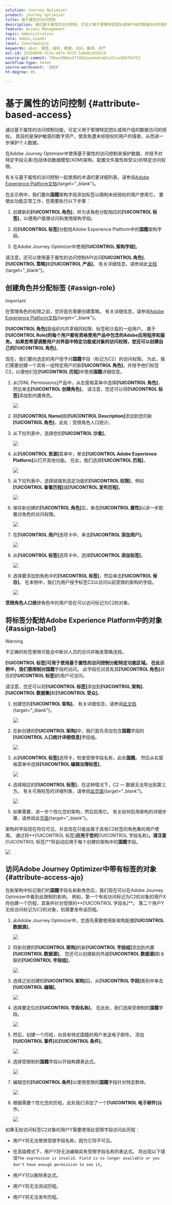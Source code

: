 ```yaml
---
solution: Journey Optimizer
product: journey optimizer
title: 基于属性的访问控制
description: 通过基于属性的访问控制，可定义用于管理特定团队或用户组的数据访问的授权。
feature: Access Management
topic: Administration
role: Admin,Leader
level: Intermediate
keywords: abac，属性，授权，数据，访问，敏感，资产
exl-id: 162b0848-313a-447e-9237-5a6dbc8102c6
source-git-commit: 79bea396ba1ff482aaa4edcab1a31ca3847b3f52
workflow-type: tm+mt
source-wordcount: '1025'
ht-degree: 0%

---
```


# 基于属性的访问控制 {#attribute-based-access}

通过基于属性的访问控制功能，可定义用于管理特定团队或用户组的数据访问的授权。 其目的是保护敏感的数字资产，使其免遭未经授权的用户的侵害，从而进一步保护个人数据。

在Adobe Journey Optimizer中使用基于属性的访问控制来保护数据，并授予对特定字段元素(包括体验数据模型(XDM)架构、配置文件属性和受众)的特定访问权限。

有关与基于属性的访问控制一起使用的术语的更详细列表，请参阅[Adobe Experience Platform文档](https://experienceleague.adobe.com/docs/experience-platform/access-control/abac/overview.html?lang=zh-Hans){target="_blank"}。

在此示例中，我们要向&#x200B;**国籍**&#x200B;架构字段添加标签以限制未经授权的用户使用它。 要使此功能正常工作，您需要执行以下步骤：

1. 创建新的&#x200B;**[!UICONTROL 角色]**，并为该角色分配相应的&#x200B;**[!UICONTROL 标签]**，以便用户能够访问和使用架构字段。

1. 将&#x200B;**[!UICONTROL 标签]**&#x200B;分配给Adobe Experience Platform中的&#x200B;**国籍**&#x200B;架构字段。

1. 在Adobe Journey Optimizer中使用&#x200B;**[!UICONTROL 架构字段]**。

请注意，还可以使用基于属性的访问控制API访问&#x200B;**[!UICONTROL 角色]**、**[!UICONTROL 策略]**&#x200B;和&#x200B;**[!UICONTROL 产品]**。 有关详细信息，请参阅此[文档](https://experienceleague.adobe.com/docs/experience-platform/access-control/abac/abac-api/overview.html){target="_blank"}。

## 创建角色并分配标签 {#assign-role}

>[!IMPORTANT]
>
>在管理角色的权限之前，您将首先需要创建策略。 有关详细信息，请参阅[Adobe Experience Platform文档](https://experienceleague.adobe.com/docs/experience-platform/access-control/abac/permissions-ui/policies.html){target="_blank"}。

**[!UICONTROL 角色]**&#x200B;是组织内共享相同权限、标签和沙盒的一组用户。 属于&#x200B;**[!UICONTROL Role]**的每个用户都有资格使用产品中包含的Adobe应用程序和服务。
如果您希望调整用户对界面中特定功能或对象的访问权限，您还可以创建自己的**[!UICONTROL 角色]**。

现在，我们要向选定的用户授予对&#x200B;**国籍**&#x200B;字段（标记为C2）的访问权限。 为此，我们需要创建一个具有一组特定用户的新&#x200B;**[!UICONTROL 角色]**，并授予他们标签C2，以便他们在&#x200B;**[!UICONTROL 历程]**&#x200B;中使用&#x200B;**国籍**&#x200B;详细信息。

1. 从[!DNL Permissions]产品中，从左窗格菜单中选择&#x200B;**[!UICONTROL 角色]**，然后单击&#x200B;**[!UICONTROL 创建角色]**。 请注意，您还可以将&#x200B;**[!UICONTROL 标签]**&#x200B;添加到内置角色。

   ![](assets/role_1.png)

1. 将&#x200B;**[!UICONTROL Name]**&#x200B;和&#x200B;**[!UICONTROL Description]**&#x200B;添加到您的新&#x200B;**[!UICONTROL 角色]**，此处：受限角色人口统计。

1. 从下拉列表中，选择您的&#x200B;**[!UICONTROL 沙盒]**。

   ![](assets/role_2.png)

1. 从&#x200B;**[!UICONTROL 资源]**&#x200B;菜单中，单击&#x200B;**[!UICONTROL Adobe Experience Platform]**&#x200B;以打开其他功能。 在此，我们选择&#x200B;**[!UICONTROL 历程]**。

   ![](assets/role_3.png)

1. 从下拉列表中，选择链接到选定功能的&#x200B;**[!UICONTROL 权限]**，例如&#x200B;**[!UICONTROL 查看历程]**&#x200B;或&#x200B;**[!UICONTROL 发布历程]**。

   ![](assets/role_6.png)

1. 保存新创建的&#x200B;**[!UICONTROL 角色]**&#x200B;后，单击&#x200B;**[!UICONTROL 属性]**&#x200B;以进一步配置对角色的访问权限。

   ![](assets/role_7.png)

1. 在&#x200B;**[!UICONTROL 用户]**&#x200B;选项卡中，单击&#x200B;**[!UICONTROL 添加用户]**。

   ![](assets/role_8.png)

1. 从&#x200B;**[!UICONTROL 标签]**&#x200B;选项卡中，选择&#x200B;**[!UICONTROL 添加标签]**。

   ![](assets/role_9.png)

1. 选择要添加到角色中的&#x200B;**[!UICONTROL 标签]**，然后单击&#x200B;**[!UICONTROL 保存]**。 在本例中，我们为用户授予标签C2以访问以前受限的架构的字段。

   ![](assets/role_4.png)

**受限角色人口统计**&#x200B;角色中的用户现在可以访问标记为C2的对象。

## 将标签分配给Adobe Experience Platform中的对象 {#assign-label}

>[!WARNING]
>
>不正确的标签使用可能会中断对人员的访问并触发策略违规。

**[!UICONTROL 标签]**可用于使用基于属性的访问控制分配特定功能区域。
在此示例中，我们要限制对**国籍**&#x200B;字段的访问。 此字段仅对具有其&#x200B;**[!UICONTROL 角色]**&#x200B;对应的&#x200B;**[!UICONTROL 标签]**&#x200B;的用户可访问。

请注意，您还可以将&#x200B;**[!UICONTROL 标签]**&#x200B;添加到&#x200B;**[!UICONTROL 架构]**、**[!UICONTROL 数据集]**&#x200B;和&#x200B;**[!UICONTROL 受众]**。

1. 创建您的&#x200B;**[!UICONTROL 架构]**。 有关详细信息，请参阅[此文档](https://experienceleague.adobe.com/docs/experience-platform/xdm/schema/composition.html){target="_blank"}。

   ![](assets/label_1.png)

1. 在新创建的&#x200B;**[!UICONTROL 架构]**&#x200B;中，我们首先添加包含&#x200B;**国籍**&#x200B;字段的&#x200B;**[!UICONTROL 人口统计详细信息]**&#x200B;字段组。

   ![](assets/label_2.png)

1. 从&#x200B;**[!UICONTROL 标签]**&#x200B;选项卡，检查受限字段名称，此处&#x200B;**国籍**。 然后从右窗格菜单中选择&#x200B;**[!UICONTROL 编辑治理标签]**。

   ![](assets/label_3.png)

1. 选择相应的&#x200B;**[!UICONTROL 标签]**，在这种情况下，C2 — 数据无法导出到第三方。 有关可用标签的详细列表，请参阅[此页面](https://experienceleague.adobe.com/docs/experience-platform/data-governance/labels/reference.html#contract-labels){target="_blank"}。

   ![](assets/label_4.png)

1. 如果需要，进一步个性化您的架构，然后启用它。 有关如何启用架构的详细步骤，请参阅此[页面](https://experienceleague.adobe.com/docs/experience-platform/xdm/ui/resources/schemas.html#profile){target="_blank"}。

架构的字段现在将仅可见，并且现在只能由属于具有C2标签的角色集的用户使用。
通过将**[!UICONTROL 标签]**&#x200B;应用于您的&#x200B;**[!UICONTROL 字段名称]**，请注意&#x200B;**[!UICONTROL 标签]**&#x200B;将自动应用于每个创建的架构中的&#x200B;**国籍**&#x200B;字段。

![](assets/label_5.png)

## 访问Adobe Journey Optimizer中带有标签的对象 {#attribute-access-ajo}

在新架构中标记我们的&#x200B;**国籍**字段名和新角色后，我们现在可以在Adobe Journey Optimizer中看到此限制的影响。
例如，第一个有权访问标记为C2的对象的用户X将创建一个历程，其条件针对受限的**[!UICONTROL 字段名]**。 第二个用户Y无权访问标记为C2的对象，则需要发布该历程。

1. 从Adobe Journey Optimizer中，您首先需要使用新架构配置&#x200B;**[!UICONTROL 数据源]**。

   ![](assets/journey_1.png)

1. 将新创建的&#x200B;**[!UICONTROL 架构]**&#x200B;的新&#x200B;**[!UICONTROL 字段组]**&#x200B;添加到内置&#x200B;**[!UICONTROL 数据源]**。 您还可以创建新的外部&#x200B;**[!UICONTROL 数据源]**&#x200B;和关联的&#x200B;**[!UICONTROL 字段组]**。

   ![](assets/journey_2.png)

1. 选择之前创建的&#x200B;**[!UICONTROL 架构]**&#x200B;后，从&#x200B;**[!UICONTROL 字段]**&#x200B;类别中单击&#x200B;**[!UICONTROL 编辑]**。

   ![](assets/journey_3.png)

1. 选择要定位的&#x200B;**[!UICONTROL 字段名称]**。 在此处，我们选择受限制的&#x200B;**国籍**&#x200B;字段。

   ![](assets/journey_4.png)

1. 然后，创建一个历程，向具有特定国籍的用户发送电子邮件。 添加&#x200B;**[!UICONTROL 事件]**&#x200B;和&#x200B;**[!UICONTROL 条件]**。

   ![](assets/journey_5.png)

1. 选择受限制的&#x200B;**国籍**&#x200B;字段以开始构建表达式。

   ![](assets/journey_6.png)

1. 编辑您的&#x200B;**[!UICONTROL 条件]**&#x200B;以使用受限的&#x200B;**国籍**&#x200B;字段针对特定群体。

   ![](assets/journey_7.png)

1. 根据需要个性化您的历程，此处我们添加了一个&#x200B;**[!UICONTROL 电子邮件]**&#x200B;操作。

   ![](assets/journey_8.png)

如果无权访问标签C2对象的用户Y需要使用此受限字段访问此历程：

* 用户Y将无法使用受限字段名称，因为它将不可见。

* 在高级模式下，用户Y将无法编辑具有受限字段名称的表达式。 将出现以下错误`The expression is invalid. Field is no longer available or you don't have enough permission to see it`。

* 用户Y可以删除表达式。

* 用户Y将无法测试历程。

* 用户Y将无法发布历程。

